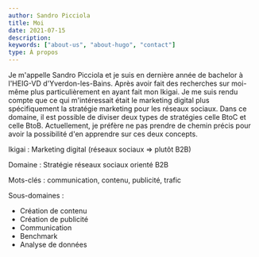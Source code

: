 ```yaml
---
author: Sandro Picciola
title: Moi
date: 2021-07-15
description:
keywords: ["about-us", "about-hugo", "contact"]
type: À propos
---
```



Je m'appelle Sandro Picciola et je suis en dernière année de bachelor à l'HEIG-VD d'Yverdon-les-Bains. Après avoir fait des recherches sur moi-même plus particulièrement en ayant fait mon Ikigai. Je me suis rendu compte que ce qui m'intéressait était le marketing digital plus spécifiquement la stratégie marketing pour les réseaux sociaux. Dans ce domaine, il est possible de diviser deux types de stratégies celle BtoC et celle BtoB. Actuellement, je préfère ne pas prendre de chemin précis pour avoir la possibilité d'en apprendre sur ces deux concepts.



Ikigai : Marketing digital (réseaux sociaux => plutôt B2B)

Domaine : Stratégie réseaux sociaux orienté B2B

Mots-clés : communication, contenu, publicité, trafic 

Sous-domaines :
- Création de contenu
- Création de publicité
- Communication
- Benchmark
- Analyse de données